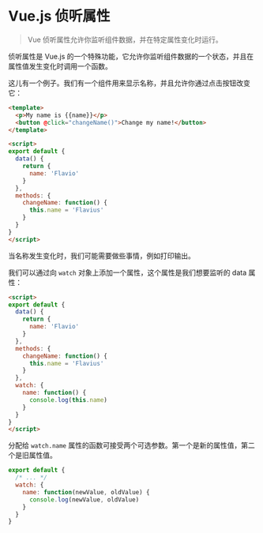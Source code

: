 # Vue.js 侦听属性

> Vue 侦听属性允许你监听组件数据，并在特定属性变化时运行。

侦听属性是 Vue.js 的一个特殊功能，它允许你监听组件数据的一个状态，并且在属性值发生变化时调用一个函数。

这儿有一个例子。我们有一个组件用来显示名称，并且允许你通过点击按钮改变它：

```html
<template>
  <p>My name is {{name}}</p>
  <button @click="changeName()">Change my name!</button>
</template>

<script>
export default {
  data() {
    return {
      name: 'Flavio'
    }
  },
  methods: {
    changeName: function() {
      this.name = 'Flavius'
    }
  }
}
</script>
```

当名称发生变化时，我们可能需要做些事情，例如打印输出。

我们可以通过向 `watch` 对象上添加一个属性，这个属性是我们想要监听的 data 属性：

```html
<script>
export default {
  data() {
    return {
      name: 'Flavio'
    }
  },
  methods: {
    changeName: function() {
      this.name = 'Flavius'
    }
  },
  watch: {
    name: function() {
      console.log(this.name)
    }
  }
}
</script>
```

分配给 `watch.name` 属性的函数可接受两个可选参数。第一个是新的属性值，第二个是旧属性值。

```javascript
export default {
  /* ... */
  watch: {
    name: function(newValue, oldValue) {
      console.log(newValue, oldValue)
    }
  }
}
```
